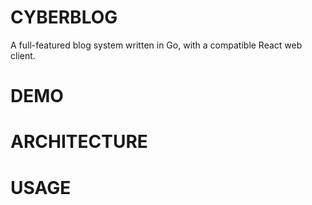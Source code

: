 # CYBERBLOG
A full-featured blog system written in Go, with a compatible React web client.

# DEMO

# ARCHITECTURE

# USAGE